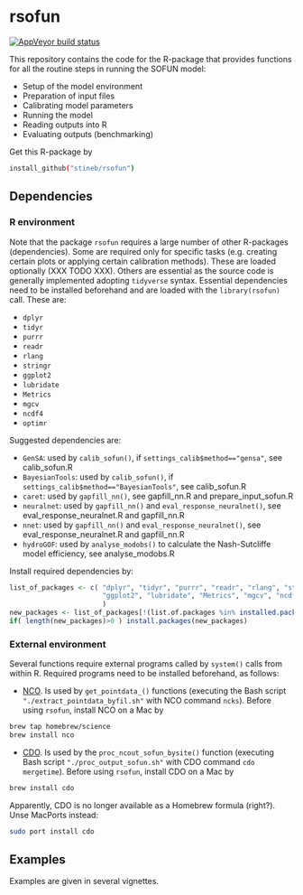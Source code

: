 # rsofun

[![AppVeyor build status](https://ci.appveyor.com/api/projects/status/github/stineb/rsofun?branch=master&svg=true)](https://ci.appveyor.com/project/stineb/rsofun)

This repository contains the code for the R-package that provides functions for all the routine steps in running the SOFUN model:

- Setup of the model environment
- Preparation of input files
- Calibrating model parameters
- Running the model
- Reading outputs into R
- Evaluating outputs (benchmarking)

Get this R-package by 
```sh
install_github("stineb/rsofun")
```

## Dependencies

### R environment

Note that the package `rsofun` requires a large number of other R-packages (dependencies). Some are required only for specific tasks (e.g. creating certain plots or applying certain calibration methods). These are loaded optionally (XXX TODO XXX). Others are essential as the source code is generally implemented adopting `tidyverse` syntax. Essential dependencies need to be installed beforehand and are loaded with the `library(rsofun)` call. These are:

- `dplyr`
- `tidyr`
- `purrr`
- `readr`
- `rlang`
- `stringr`
- `ggplot2`
- `lubridate`
- `Metrics`
- `mgcv`
- `ncdf4`
- `optimr`

Suggested dependencies are:

- `GenSA`: used by `calib_sofun()`, if `settings_calib$method=="gensa"`, see calib_sofun.R
- `BayesianTools`: used by `calib_sofun()`, if `settings_calib$method=="BayesianTools"`, see calib_sofun.R
- `caret`: used by `gapfill_nn()`, see gapfill_nn.R and prepare_input_sofun.R 
- `neuralnet`: used by `gapfill_nn()` and `eval_response_neuralnet()`, see eval_response_neuralnet.R and gapfill_nn.R
- `nnet`: used by `gapfill_nn()` and `eval_response_neuralnet()`, see eval_response_neuralnet.R and gapfill_nn.R
- `hydroGOF`: used by `analyse_modobs()` to calculate the Nash-Sutcliffe model efficiency, see analyse_modobs.R

Install required dependencies by:
```r
list_of_packages <- c( "dplyr", "tidyr", "purrr", "readr", "rlang", "stringr", 
                       "ggplot2", "lubridate", "Metrics", "mgcv", "ncdf4", "optimr" 
                       )
new_packages <- list_of_packages[!(list.of.packages %in% installed.packages()[,"Package"])]
if( length(new_packages)>0 ) install.packages(new_packages)
```

### External environment

Several functions require external programs called by `system()` calls from within R. Required programs need to be installed beforehand, as follows:

- [NCO](http://nco.sourceforge.net/). Is used by `get_pointdata_()` functions (executing the Bash script `"./extract_pointdata_byfil.sh"` with NCO command `ncks`). Before using `rsofun`, install NCO on a Mac by
```sh
brew tap homebrew/science
brew install nco
```
- [CDO](https://code.mpimet.mpg.de/). Is used by the `proc_ncout_sofun_bysite()` function (executing Bash script `"./proc_output_sofun.sh"` with CDO command `cdo mergetime`). Before using `rsofun`, install CDO on a Mac by
```sh
brew install cdo
```
Apparently, CDO is no longer available as a Homebrew formula (right?). Unse MacPorts instead:
```sh
sudo port install cdo
```


## Examples

Examples are given in several vignettes.
